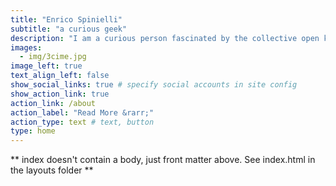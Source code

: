 ```yaml
---
title: "Enrico Spinielli"
subtitle: "a curious geek"
description: "I am a curious person fascinated by the collective open knowledge available at our fingertips (well, at least if you are lucky enough so you can afford decent living conditions)"
images:
  - img/3cime.jpg
image_left: true
text_align_left: false
show_social_links: true # specify social accounts in site config
show_action_link: true
action_link: /about
action_label: "Read More &rarr;"
action_type: text # text, button
type: home
---
```


** index doesn't contain a body, just front matter above.
See index.html in the layouts folder **
